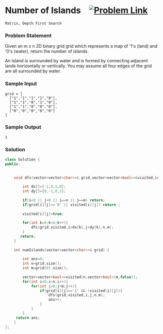 # Number of Islands &ensp;  [![Problem Link](https://img.shields.io/badge/-LeetCode-FFA116?style=for-the-badge&logo=LeetCode&logoColor=black)](https://leetcode.com/problems/number-of-islands/description/)

```
Matrix, Depth First Search
``` 
### Problem Statement 

Given an m x n 2D binary grid grid which represents a map of '1's (land) and '0's (water), return the number of islands.

An island is surrounded by water and is formed by connecting adjacent lands horizontally or vertically. You may assume all four edges of the grid are all surrounded by water.

### Sample Input
```
grid = [
  ["1","1","1","1","0"],
  ["1","1","0","1","0"],
  ["1","1","0","0","0"],
  ["0","0","0","0","0"]
]
```
### Sample Output
```
1
```

### Solution
```cpp
class Solution {
public:
   
      
    void dfs(vector<vector<char>>& grid,vector<vector<bool>>&visited,int i ,int j ,int n,int m){
        
        int dx[]={-1,0,1,0};
        int dy[]={0,-1,0,1};
       
        if(i<0 || j<0 || i==n || j==m) return;
        if(grid[i][j]=='0' || visited[i][j]) return ;
        
        visited[i][j]=true;
        
        for(int k=0;k<4;k++){
            dfs(grid,visited,i+dx[k],j+dy[k],n,m);
        }
       return;        
    }
    
    int numIslands(vector<vector<char>>& grid) {
        
        int ans=0;
        int n=grid.size();
        int m=grid[0].size();
        
        vector<vector<bool>>visited(n,vector<bool>(m,false));
        for(int i=0;i<n;i++){
            for(int j=0;j<m;j++){
                if(grid[i][j]=='1' && !visited[i][j]){
                    dfs(grid,visited,i,j,n,m);
                    ans++;
                }
            }
        }
     return ans;   
    }
};